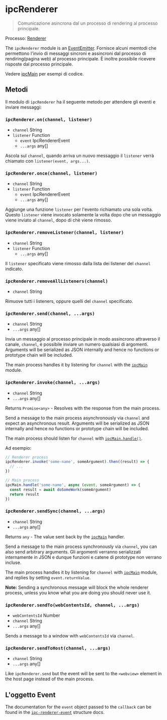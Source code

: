 # ipcRenderer

> Comunicazione asincrona dal un processo di rendering al processo principale.

Processo: [Renderer](../glossary.md#renderer-process)

The `ipcRenderer` module is an [EventEmitter](https://nodejs.org/api/events.html#events_class_eventemitter). Fornisce alcuni memtodi che permettono l'invio di messaggi sincroni e assincroni dal processo di rendiring(pagina web) al processo principale. È inoltre possibile ricevere risposte dal processo principale.

Vedere [ipcMain](ipc-main.md) per esempi di codice.

## Metodi

Il modulo di `ipcRenderer` ha il seguente metodo per attendere gli eventi e inviare messaggi:

### `ipcRenderer.on(channel, listener)`

* `channel` String
* `listener` Function 
  * `event` IpcRendererEvent
  * `...args` any[]

Ascola sul `channel`, quando arriva un nuovo messaggio il `listener` verrà chiamato con `listener(event, args...)`.

### `ipcRenderer.once(channel, listener)`

* `channel` String
* `listener` Function 
  * `event` IpcRendererEvent
  * `...args` any[]

Aggiunge una funzione `listener` per l'evento richiamato una sola volta. Questo `listener` viene invocato solamente la volta dopo che un messaggio viene inviato al `channel`, dopo di chè viene rimosso.

### `ipcRenderer.removeListener(channel, listener)`

* `channel` String
* `listener` Function 
  * `...args` any[]

Il `listener` specificato viene rimosso dalla lista dei listener del `channel` indicato.

### `ipcRenderer.removeAllListeners(channel)`

* `channel` String

Rimuove tutti i listeners, oppure quelli del `channel` specificato.

### `ipcRenderer.send(channel, ...args)`

* `channel` String
* `...args` any[]

Invia un messaggio al processo principale in modo assincrono attraverso il canale, `channel`, è possibile inviare un numero qualsiasi di argomenti. Arguments will be serialized as JSON internally and hence no functions or prototype chain will be included.

The main process handles it by listening for `channel` with the [`ipcMain`](ipc-main.md) module.

### `ipcRenderer.invoke(channel, ...args)`

* `channel` String
* `...args` any[]

Returns `Promise<any>` - Resolves with the response from the main process.

Send a message to the main process asynchronously via `channel` and expect an asynchronous result. Arguments will be serialized as JSON internally and hence no functions or prototype chain will be included.

The main process should listen for `channel` with [`ipcMain.handle()`](ipc-main.md#ipcmainhandlechannel-listener).

Ad esempio:

```javascript
// Renderer process
ipcRenderer.invoke('some-name', someArgument).then((result) => {
  // ...
})

// Main process
ipcMain.handle('some-name', async (event, someArgument) => {
  const result = await doSomeWork(someArgument)
  return result
})
```

### `ipcRenderer.sendSync(channel, ...args)`

* `channel` String
* `...args` any[]

Returns `any` - The value sent back by the [`ipcMain`](ipc-main.md) handler.

Send a message to the main process synchronously via `channel`, you can also send arbitrary arguments. Gli argomenti verranno serializzati internamente in JSON e dunque funzioni e catene di prototype non verrano incluse.

The main process handles it by listening for `channel` with [`ipcMain`](ipc-main.md) module, and replies by setting `event.returnValue`.

**Note:** Sending a synchronous message will block the whole renderer process, unless you know what you are doing you should never use it.

### `ipcRenderer.sendTo(webContentsId, channel, ...args)`

* `webContentsId` Number
* `channel` String
* `...args` any[]

Sends a message to a window with `webContentsId` via `channel`.

### `ipcRenderer.sendToHost(channel, ...args)`

* `channel` String
* `...args` any[]

Like `ipcRenderer.send` but the event will be sent to the `<webview>` element in the host page instead of the main process.

## L'oggetto Event

The documentation for the `event` object passed to the `callback` can be found in the [`ipc-renderer-event`](structures/ipc-renderer-event.md) structure docs.